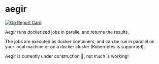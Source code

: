 # aegir

[![Go Report Card](https://goreportcard.com/badge/github.com/jamesdobson/aegir)](https://goreportcard.com/report/github.com/jamesdobson/aegir)

Aegir runs dockerized jobs in parallel and returns the results.

The jobs are executed as docker containers, and can be run in parallel on your
local machine or on a docker cluster (Kubernetes is supported).

Aegir is currently under construction 🚧, not much is working!

